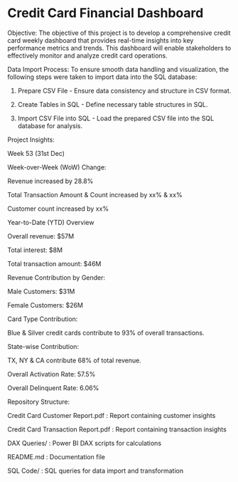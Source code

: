# Credit Card Financial Dashboard
Objective:
The objective of this project is to develop a comprehensive credit card weekly dashboard that provides real-time insights into key performance metrics and trends. This dashboard will enable stakeholders to effectively monitor and analyze credit card operations.


Data Import Process:
To ensure smooth data handling and visualization, the following steps were taken to import data into the SQL database:

1. Prepare CSV File - Ensure data consistency and structure in CSV format.

2. Create Tables in SQL - Define necessary table structures in SQL.

3. Import CSV File into SQL - Load the prepared CSV file into the SQL database for analysis.


Project Insights:

Week 53 (31st Dec)

Week-over-Week (WoW) Change:

Revenue increased by 28.8%

Total Transaction Amount & Count increased by xx% & xx%

Customer count increased by xx%

Year-to-Date (YTD) Overview

Overall revenue: $57M

Total interest: $8M

Total transaction amount: $46M

Revenue Contribution by Gender:

Male Customers: $31M

Female Customers: $26M

Card Type Contribution:

Blue & Silver credit cards contribute to 93% of overall transactions.

State-wise Contribution:

TX, NY & CA contribute 68% of total revenue.

Overall Activation Rate: 57.5%

Overall Delinquent Rate: 6.06%


Repository Structure:

Credit Card Customer Report.pdf : Report containing customer insights

Credit Card Transaction Report.pdf : Report containing transaction insights

DAX Queries/ : Power BI DAX scripts for calculations

README.md : Documentation file

SQL Code/ : SQL queries for data import and transformation

